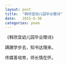 ```yaml
---
layout: post
title:  "韩欣宜幼儿园毕业赠诗"
date:   2015-6-30
categories: poem
---
```

《韩欣宜幼儿园毕业赠诗》

蹒跚学步去，知书达理来。

传媒善培育，师长情在怀。
